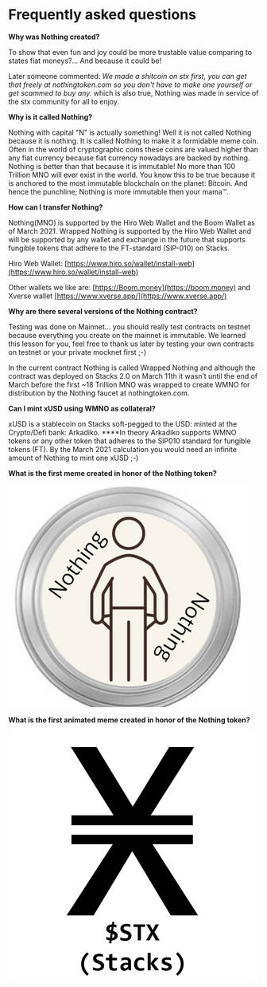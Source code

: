 # Frequently asked questions

**Why was Nothing created?**

To show that even fun and joy could be more trustable value comparing to states fiat moneys?... And because it could be!

Later someone commented: _We made a shitcoin on stx first, you can get that freely at nothingtoken.com so you don't have to make one yourself or get scammed to buy any._ which is also true, Nothing was made in service of the stx community for all to enjoy. 

**Why is it called Nothing?**

Nothing with capital "N" is actually something! Well it is not called Nothing because it is nothing. It is called Nothing to make it a formidable meme coin. Often in the world of cryptographic coins these coins are valued higher than any fiat currency because fiat currency nowadays are backed by nothing. Nothing is better than that because it is immutable! No more than 100 Trillion MNO will ever exist in the world. You know this to be true because it is anchored to the most immutable blockchain on the planet: Bitcoin. And hence the punchline; Nothing is more immutable then your mama™.

**How can I transfer Nothing?**

Nothing(MNO) is supported by the Hiro Web Wallet and the Boom Wallet as of March 2021. Wrapped Nothing is supported by the Hiro Web Wallet and will be supported by any wallet and exchange in the future that supports fungible tokens that adhere to the FT-standard (SIP-010) on Stacks.

Hiro Web Wallet: [https://www.hiro.so/wallet/install-web](https://www.hiro.so/wallet/install-web)

Other wallets we like are: [https://Boom.money](https://boom.money) and Xverse wallet [https://www.xverse.app/](https://www.xverse.app/)

**Why are there several versions of the Nothing contract?**

Testing was done on Mainnet… you should really test contracts on testnet because everything you create on the mainnet is immutable. We learned this lesson for you, feel free to thank us later by testing your own contracts on testnet or your private mocknet first ;-)

In the current contract Nothing is called Wrapped Nothing and although the contract was deployed on Stacks 2.0 on March 11th it wasn’t until the end of March before the first ~18 Trillion MNO was wrapped to create WMNO for distribution by the Nothing faucet at nothingtoken.com.

**Can I mint xUSD using WMNO as collateral?**

xUSD is a stablecoin on Stacks soft-pegged to the USD: minted at the Crypto/Defi bank: Arkadiko. ****In theory Arkadiko supports WMNO tokens or any other token that adheres to the SIP010 standard for fungible tokens (FT). By the March 2021 calculation you would need an infinite amount of Nothing to mint one xUSD ;-)

**What is the first meme created in honor of the Nothing token?**

![Frequently%20asked%20questions%2027d28375ce524a4e9b9bca29b527921b/Untitled.png](Frequently%20asked%20questions%2027d28375ce524a4e9b9bca29b527921b/Untitled.png)

**What is the first animated meme created in honor of the Nothing token?**

![Frequently%20asked%20questions%2027d28375ce524a4e9b9bca29b527921b/Nothing_mama_gif_(8piece).gif](Frequently%20asked%20questions%2027d28375ce524a4e9b9bca29b527921b/Nothing_mama_gif_(8piece).gif)
